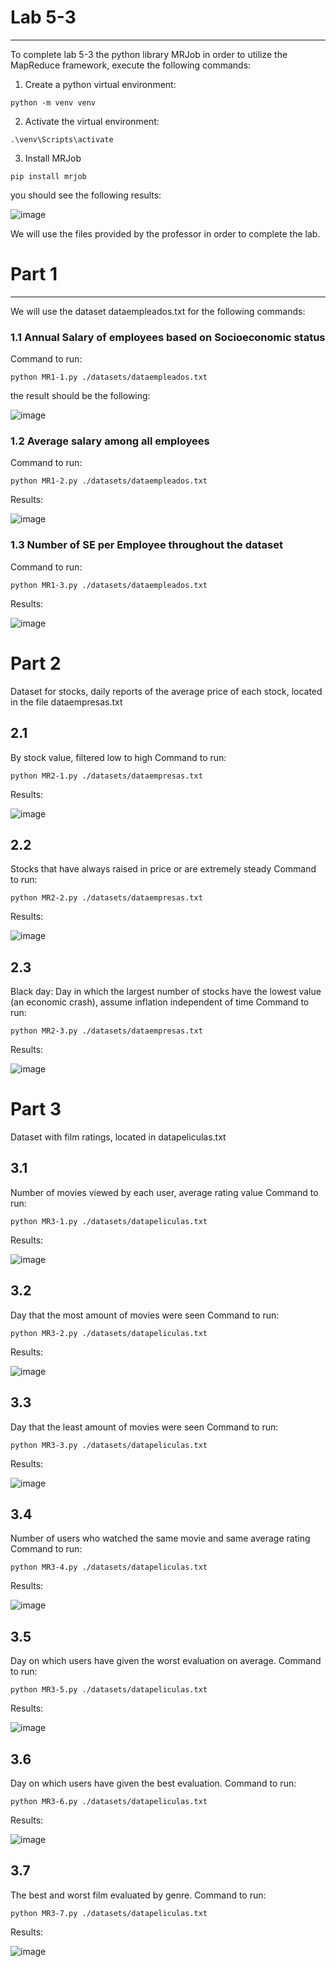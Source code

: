 # Lab 5-3

<hr>

To complete lab 5-3 the python library MRJob in order to utilize the MapReduce framework, execute the following commands:

1. Create a python virtual environment:

```
python -m venv venv
```

2. Activate the virtual environment:

```
.\venv\Scripts\activate
```

3. Install MRJob

```
pip install mrjob
```

you should see the following results:

![image](https://user-images.githubusercontent.com/47034545/200095268-6f283913-c74a-4541-9d63-bb894361e8c5.png)


We will use the files provided by the professor in order to complete the lab.

# Part 1

<hr>
We will use the dataset dataempleados.txt for the following commands:

### 1.1 Annual Salary of employees based on Socioeconomic status

Command to run:
```
python MR1-1.py ./datasets/dataempleados.txt
```
the result should be the following:

![image](https://user-images.githubusercontent.com/47034545/200095353-960078dc-d2d3-4abf-a262-de043cca6447.png)

### 1.2 Average salary among all employees

Command to run:
```
python MR1-2.py ./datasets/dataempleados.txt
```
Results:

![image](https://user-images.githubusercontent.com/47034545/200095453-0f3c6e95-2d4f-40c5-8ecb-359ef686d958.png)

### 1.3 Number of SE per Employee throughout the dataset

Command to run:
```
python MR1-3.py ./datasets/dataempleados.txt
```
Results:

![image](https://user-images.githubusercontent.com/47034545/200096255-e0b389d3-42eb-4f38-adde-1fd1d208f227.png)

# Part 2

Dataset for stocks, daily reports of the average price of each stock, located in the file dataempresas.txt

## 2.1
By stock value, filtered low to high
Command to run:
```
python MR2-1.py ./datasets/dataempresas.txt
```
Results:

![image](https://user-images.githubusercontent.com/47034545/200096268-8fd18718-ca7e-4a34-ac15-6a3924d1d28b.png)


## 2.2
Stocks that have always raised in price or are extremely steady
Command to run:
```
python MR2-2.py ./datasets/dataempresas.txt
```
Results:

![image](https://user-images.githubusercontent.com/47034545/200096283-51e15bc6-e003-460e-aa9c-1bb7e7b898d5.png)

## 2.3
Black day: Day in which the largest number of stocks have the lowest value (an economic crash), assume inflation independent of time
Command to run:
```
python MR2-3.py ./datasets/dataempresas.txt
```
Results:

![image](https://user-images.githubusercontent.com/47034545/200096293-3aabb11f-0efc-403b-80ae-7e1d81a03dfc.png)


# Part 3

Dataset with film ratings, located in datapeliculas.txt

## 3.1
Number of movies viewed by each user, average rating value
Command to run:
```
python MR3-1.py ./datasets/datapeliculas.txt
```
Results:

![image](https://user-images.githubusercontent.com/47034545/200096326-f7dc3319-beca-4f84-bc47-26c2224c546d.png)

## 3.2
Day that the most amount of movies were seen
Command to run:
```
python MR3-2.py ./datasets/datapeliculas.txt
```
Results:

![image](https://user-images.githubusercontent.com/47034545/200096338-c63fb8ff-cb92-438b-8d57-3459825b4fc8.png)

## 3.3
Day that the least amount of movies were seen
Command to run:
```
python MR3-3.py ./datasets/datapeliculas.txt
```
Results:

![image](https://user-images.githubusercontent.com/47034545/200096350-22a0f64f-a7db-402f-8ccb-34e413d5e894.png)

## 3.4
Number of users who watched the same movie and same average rating
Command to run:
```
python MR3-4.py ./datasets/datapeliculas.txt
```
Results:

![image](https://user-images.githubusercontent.com/47034545/200096359-a537dd70-13bc-4190-9199-8a397564ea1e.png)


## 3.5
Day on which users have given the worst evaluation on average.
Command to run:
```
python MR3-5.py ./datasets/datapeliculas.txt
```
Results:

![image](https://user-images.githubusercontent.com/47034545/200096367-491ff5f0-6b1a-4ff6-980d-b6b8240b7a3e.png)

## 3.6
Day on which users have given the best evaluation.
Command to run:
```
python MR3-6.py ./datasets/datapeliculas.txt
```
Results:

![image](https://user-images.githubusercontent.com/47034545/200096380-3009f1a6-65dc-49b7-b78d-4e0e046e4cd7.png)


## 3.7
The best and worst film evaluated by genre.
Command to run:
```
python MR3-7.py ./datasets/datapeliculas.txt
```
Results:

![image](https://user-images.githubusercontent.com/47034545/200096393-90753ae8-775a-4a6c-966d-25cf535db8b8.png)

